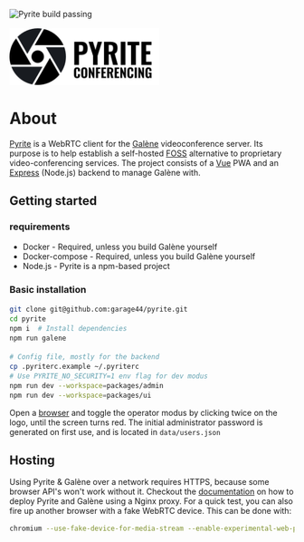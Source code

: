 ![Pyrite build passing](https://github.com/garage44/pyrite/actions/workflows/test.yml/badge.svg)
<br /><br />
<img height="100" src="./packages/ui/public/logo-text.svg">
<br />

# About

[Pyrite](https://pyrite.video) is a WebRTC client for the [Galène](https://github.com/jech/galene)
videoconference server. Its purpose is to help establish a self-hosted
[FOSS](https://en.wikipedia.org/wiki/Free_and_open-source_software) alternative to proprietary
video-conferencing services. The project consists of a [Vue](https://v3.vuejs.org/) PWA and
an [Express](http://expressjs.com/) (Node.js) backend to manage Galène with.

## Getting started

### requirements

* Docker - Required, unless you build Galène yourself
* Docker-compose - Required, unless you build Galène yourself
* Node.js - Pyrite is a npm-based project

### Basic installation

  ```bash
  git clone git@github.com:garage44/pyrite.git
  cd pyrite
  npm i  # Install dependencies
  npm run galene

  # Config file, mostly for the backend
  cp .pyriterc.example ~/.pyriterc
  # Use PYRITE_NO_SECURITY=1 env flag for dev modus
  npm run dev --workspace=packages/admin
  npm run dev --workspace=packages/ui
  ```

Open a [browser](http://localhost:3000) and toggle the operator modus by
clicking twice on the logo, until the screen turns red. The initial
administrator password is generated on first use, and is located in
`data/users.json`

## Hosting

Using Pyrite & Galène over a network requires HTTPS, because some browser API's won't
work without it. Checkout the [documentation](./docs/index.md) on how to deploy Pyrite
and Galène using a Nginx proxy. For a quick test, you can also fire up another browser
with a fake WebRTC device. This can be done with:

```bash
chromium --use-fake-device-for-media-stream --enable-experimental-web-platform-features --user-data-dir=/tmp/.chromium-tmp http://localhost:3000
```
